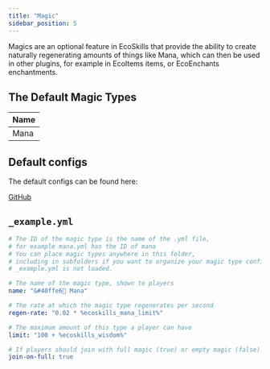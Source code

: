 ```yaml
---
title: "Magic"
sidebar_position: 5
---
```


Magics are an optional feature in EcoSkills that provide the ability to create naturally regenerating
amounts of things like Mana, which can then be used in other plugins, for example in EcoItems items,
or EcoEnchants enchantments.

## The Default Magic Types

| Name |
|------|
| Mana |

## Default configs

The default configs can be found here:

[GitHub](https://github.com/Auxilor/EcoSkills/blob/master/eco-core/core-plugin/src/main/resources/magic_types/)

## `_example.yml`

```yaml
# The ID of the magic type is the name of the .yml file,
# for example mana.yml has the ID of mana
# You can place magic types anywhere in this folder,
# including in subfolders if you want to organize your magic type configs
# _example.yml is not loaded.

# The name of the magic type, shown to players
name: "&#40ffe6🌊 Mana"

# The rate at which the magic type regenerates per second
regen-rate: "0.02 * %ecoskills_mana_limit%"

# The maximum amount of this type a player can have
limit: "100 + %ecoskills_wisdom%"

# If players should join with full magic (true) or empty magic (false)
join-on-full: true
```